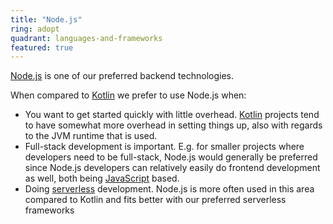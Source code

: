 ```yaml
---
title: "Node.js"
ring: adopt
quadrant: languages-and-frameworks
featured: true
---
```


[Node.js](https://nodejs.org/en) is one of our preferred backend technologies.

When compared to [Kotlin](/languages-and-frameworks/kotlin) we prefer to use Node.js when:

- You want to get started quickly with little overhead. [Kotlin](/languages-and-frameworks/kotlin) projects tend to have somewhat more
  overhead in setting things up, also with regards to the JVM runtime that is used.
- Full-stack development is important. E.g. for smaller projects where developers need to be
  full-stack, Node.js would generally be preferred since Node.js developers can relatively easily do
  frontend development as well, both being [JavaScript](/languages-and-frameworks/javascript) based.
- Doing [serverless](/methods-and-patterns/serverless) development. Node.js is more often used in this area compared to Kotlin and fits
  better with our preferred serverless frameworks
